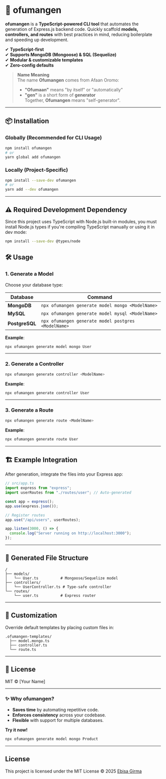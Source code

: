 # 🚀 ofumangen

**ofumangen** is a **TypeScript-powered CLI tool** that automates the generation of Express.js backend code. Quickly scaffold **models, controllers, and routes** with best practices in mind, reducing boilerplate and speeding up development.

✔ **TypeScript-first**  
✔ **Supports MongoDB (Mongoose) & SQL (Sequelize)**  
✔ **Modular & customizable templates**  
✔ **Zero-config defaults**

> **Name Meaning**  
> The name **Ofumangen** comes from Afaan Oromo:
>
> - **"Ofumaan"** means "by itself" or "automatically"
> - **"gen"** is a short form of **generator**  
>   Together, **Ofumangen** means "self-generator".

---

## 📦 Installation

### **Globally (Recommended for CLI Usage)**

```bash
npm install ofumangen
# or
yarn global add ofumangen
```

### **Locally (Project-Specific)**

```bash
npm install --save-dev ofumangen
# or
yarn add --dev ofumangen
```

---

## ⚠️ **Required Development Dependency**

Since this project uses TypeScript with Node.js built-in modules, you must install Node.js types if you're compiling TypeScript manually or using it in dev mode:

```bash
npm install --save-dev @types/node
```

## 🛠 Usage

### **1. Generate a Model**

Choose your database type:

| Database       | Command                                             |
| -------------- | --------------------------------------------------- |
| **MongoDB**    | `npx ofumangen generate model mongo <ModelName>`    |
| **MySQL**      | `npx ofumangen generate model mysql <ModelName>`    |
| **PostgreSQL** | `npx ofumangen generate model postgres <ModelName>` |

**Example**:

```bash
npx ofumangen generate model mongo User
```

---

### **2. Generate a Controller**

```bash
npx ofumangen generate controller <ModelName>
```

**Example**:

```bash
npx ofumangen generate controller User
```

---

### **3. Generate a Route**

```bash
npx ofumangen generate route <ModelName>
```

**Example**:

```bash
npx ofumangen generate route User
```

---

## 🏗 Example Integration

After generation, integrate the files into your Express app:

```ts
// src/app.ts
import express from "express";
import userRoutes from "./routes/user"; // Auto-generated

const app = express();
app.use(express.json());

// Register routes
app.use("/api/users", userRoutes);

app.listen(3000, () => {
  console.log("Server running on http://localhost:3000");
});
```

---

## 📂 Generated File Structure

```
/
├── models/
│   └── User.ts          # Mongoose/Sequelize model
├── controllers/
│   └── UserController.ts # Type-safe controller
└── routes/
    └── user.ts          # Express router
```

---

## 🔧 Customization

Override default templates by placing custom files in:

```
.ofumangen-templates/
  ├── model.mongo.ts
  ├── controller.ts
  └── route.ts
```

---

## 📜 License

MIT © [Your Name]

---

### ✨ **Why ofumangen?**

- **Saves time** by automating repetitive code.
- **Enforces consistency** across your codebase.
- **Flexible** with support for multiple databases.

**Try it now!**

```bash
npx ofumangen generate model mongo Product
```

---

## License

This project is licensed under the MIT License © 2025 [Ebisa Girma](https://github.com/EbisaGirma21)
